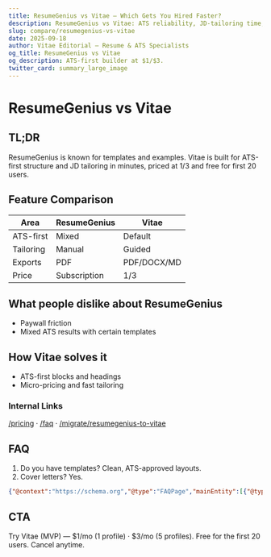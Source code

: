 ```yaml
---
title: ResumeGenius vs Vitae — Which Gets You Hired Faster?
description: ResumeGenius vs Vitae: ATS reliability, JD-tailoring time, and pricing compared.
slug: compare/resumegenius-vs-vitae
date: 2025-09-18
author: Vitae Editorial — Resume & ATS Specialists
og_title: ResumeGenius vs Vitae
og_description: ATS-first builder at $1/$3.
twitter_card: summary_large_image
---
```


# ResumeGenius vs Vitae

## TL;DR
ResumeGenius is known for templates and examples. Vitae is built for ATS-first structure and JD tailoring in minutes, priced at $1/$3 and free for first 20 users.

## Feature Comparison
| Area | ResumeGenius | Vitae |
|---|---|---|
| ATS-first | Mixed | Default |
| Tailoring | Manual | Guided |
| Exports | PDF | PDF/DOCX/MD |
| Price | Subscription | $1/$3 |

## What people dislike about ResumeGenius
- Paywall friction
- Mixed ATS results with certain templates

## How Vitae solves it
- ATS-first blocks and headings
- Micro-pricing and fast tailoring

### Internal Links
[/pricing](/pricing) · [/faq](/faq) · [/migrate/resumegenius-to-vitae](/migrate/resumegenius-to-vitae)

## FAQ
1. Do you have templates? Clean, ATS-approved layouts.
2. Cover letters? Yes.

```json
{"@context":"https://schema.org","@type":"FAQPage","mainEntity":[{"@type":"Question","name":"Templates?","acceptedAnswer":{"@type":"Answer","text":"Clean, ATS-first layouts."}},{"@type":"Question","name":"Cover letters?","acceptedAnswer":{"@type":"Answer","text":"Yes, included."}}]}
```

## CTA
Try Vitae (MVP) — $1/mo (1 profile) · $3/mo (5 profiles). Free for the first 20 users. Cancel anytime.


